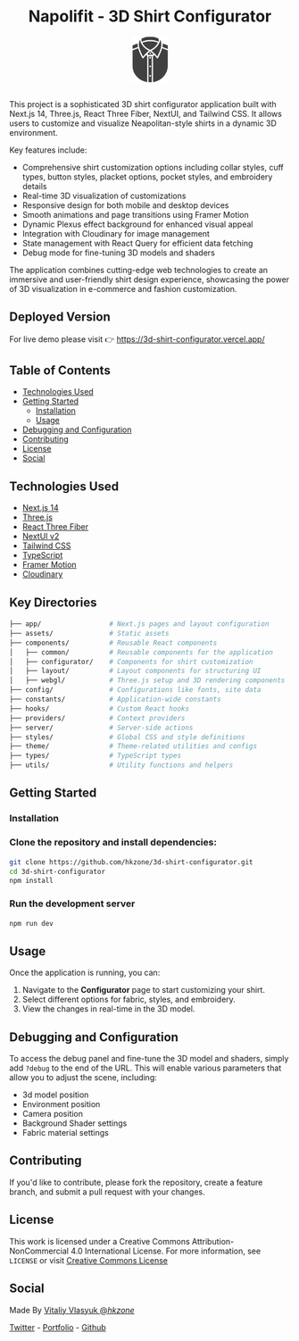 <h1 align="center">Napolifit - 3D Shirt Configurator</h1>

<div style="width:100%; display:flex; padding-bottom:1rem;">
  <img src="./src/assets/svgs/logo.svg" alt="logo" style="width:65px;margin-left:auto;margin-right:auto;"/>
</div>

This project is a sophisticated 3D shirt configurator application built with Next.js 14, Three.js, React Three Fiber, NextUI, and Tailwind CSS. It allows users to customize and visualize Neapolitan-style shirts in a dynamic 3D environment.

Key features include:

- Comprehensive shirt customization options including collar styles, cuff types, button styles, placket options, pocket styles, and embroidery details
- Real-time 3D visualization of customizations
- Responsive design for both mobile and desktop devices
- Smooth animations and page transitions using Framer Motion
- Dynamic Plexus effect background for enhanced visual appeal
- Integration with Cloudinary for image management
- State management with React Query for efficient data fetching
- Debug mode for fine-tuning 3D models and shaders

The application combines cutting-edge web technologies to create an immersive and user-friendly shirt design experience, showcasing the power of 3D visualization in e-commerce and fashion customization.

## Deployed Version

For live demo please visit 👉 https://3d-shirt-configurator.vercel.app/

## Table of Contents

- [Technologies Used](#technologies-used)
- [Getting Started](#getting-started)
  - [Installation](#installation)
  - [Usage](#usage)
- [Debugging and Configuration](#debugging-and-configuration)
- [Contributing](#contributing)
- [License](#license)
- [Social](#social)

## Technologies Used

- [Next.js 14](https://nextjs.org/docs/getting-started)
- [Three.js](https://threejs.org/)
- [React Three Fiber](https://docs.pmnd.rs/react-three-fiber/getting-started/introduction)
- [NextUI v2](https://nextui.org/)
- [Tailwind CSS](https://tailwindcss.com/)
- [TypeScript](https://www.typescriptlang.org/)
- [Framer Motion](https://www.framer.com/motion/)
- [Cloudinary](https://cloudinary.com/)

## Key Directories

```bash
├── app/                 # Next.js pages and layout configuration
├── assets/              # Static assets
├── components/          # Reusable React components
│   ├── common/          # Reusable components for the application
│   ├── configurator/    # Components for shirt customization
│   ├── layout/          # Layout components for structuring UI
│   ├── webgl/           # Three.js setup and 3D rendering components
├── config/              # Configurations like fonts, site data
├── constants/           # Application-wide constants
├── hooks/               # Custom React hooks
├── providers/           # Context providers
├── server/              # Server-side actions
├── styles/              # Global CSS and style definitions
├── theme/               # Theme-related utilities and configs
├── types/               # TypeScript types
├── utils/               # Utility functions and helpers
```

## Getting Started

### Installation

### Clone the repository and install dependencies:

```bash
git clone https://github.com/hkzone/3d-shirt-configurator.git
cd 3d-shirt-configurator
npm install
```

### Run the development server

```bash
npm run dev
```

## Usage

Once the application is running, you can:

1. Navigate to the **Configurator** page to start customizing your shirt.
2. Select different options for fabric, styles, and embroidery.
3. View the changes in real-time in the 3D model.

## Debugging and Configuration

To access the debug panel and fine-tune the 3D model and shaders, simply add `?debug` to the end of the URL. This will enable various parameters that allow you to adjust the scene, including:

- 3d model position
- Environment position
- Camera position
- Background Shader settings
- Fabric material settings

## Contributing

If you'd like to contribute, please fork the repository, create a feature branch, and submit a pull request with your changes.

## License

This work is licensed under a Creative Commons Attribution-NonCommercial 4.0 International License. For more information, see `LICENSE` or visit [Creative Commons License](https://creativecommons.org/licenses/by-nc/4.0/)

## Social

Made By [Vitaliy Vlasyuk @_hkzone_](https://twitter.com/_hkzone_)

[Twitter](https://twitter.com/_hkzone_) - [Portfolio](https://vitaliyvlasyuk.com/) - [Github](https://github.com/hkzone)
